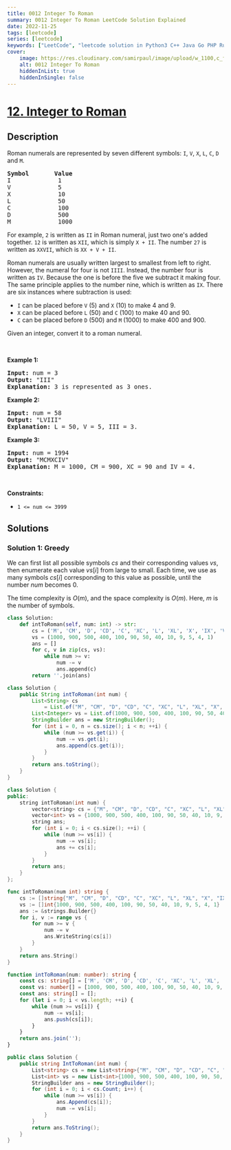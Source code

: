 ```yaml
---
title: 0012 Integer To Roman
summary: 0012 Integer To Roman LeetCode Solution Explained
date: 2022-11-25
tags: [leetcode]
series: [leetcode]
keywords: ["LeetCode", "leetcode solution in Python3 C++ Java Go PHP Ruby Swift TypeScript Rust C# JavaScript C", "0012 Integer To Roman LeetCode Solution Explained in all languages"]
cover:
    image: https://res.cloudinary.com/samirpaul/image/upload/w_1100,c_fit,co_rgb:FFFFFF,l_text:Arial_75_bold:0012 Integer To Roman - Solution Explained/problem-solving.webp
    alt: 0012 Integer To Roman
    hiddenInList: true
    hiddenInSingle: false
---
```



# [12. Integer to Roman](https://leetcode.com/problems/integer-to-roman)


## Description

<p>Roman numerals are represented by seven different symbols:&nbsp;<code>I</code>, <code>V</code>, <code>X</code>, <code>L</code>, <code>C</code>, <code>D</code> and <code>M</code>.</p>

<pre>
<strong>Symbol</strong>       <strong>Value</strong>
I             1
V             5
X             10
L             50
C             100
D             500
M             1000</pre>

<p>For example,&nbsp;<code>2</code> is written as <code>II</code>&nbsp;in Roman numeral, just two one&#39;s added together. <code>12</code> is written as&nbsp;<code>XII</code>, which is simply <code>X + II</code>. The number <code>27</code> is written as <code>XXVII</code>, which is <code>XX + V + II</code>.</p>

<p>Roman numerals are usually written largest to smallest from left to right. However, the numeral for four is not <code>IIII</code>. Instead, the number four is written as <code>IV</code>. Because the one is before the five we subtract it making four. The same principle applies to the number nine, which is written as <code>IX</code>. There are six instances where subtraction is used:</p>

<ul>
	<li><code>I</code> can be placed before <code>V</code> (5) and <code>X</code> (10) to make 4 and 9.&nbsp;</li>
	<li><code>X</code> can be placed before <code>L</code> (50) and <code>C</code> (100) to make 40 and 90.&nbsp;</li>
	<li><code>C</code> can be placed before <code>D</code> (500) and <code>M</code> (1000) to make 400 and 900.</li>
</ul>

<p>Given an integer, convert it to a roman numeral.</p>

<p>&nbsp;</p>
<p><strong class="example">Example 1:</strong></p>

<pre>
<strong>Input:</strong> num = 3
<strong>Output:</strong> &quot;III&quot;
<strong>Explanation:</strong> 3 is represented as 3 ones.
</pre>

<p><strong class="example">Example 2:</strong></p>

<pre>
<strong>Input:</strong> num = 58
<strong>Output:</strong> &quot;LVIII&quot;
<strong>Explanation:</strong> L = 50, V = 5, III = 3.
</pre>

<p><strong class="example">Example 3:</strong></p>

<pre>
<strong>Input:</strong> num = 1994
<strong>Output:</strong> &quot;MCMXCIV&quot;
<strong>Explanation:</strong> M = 1000, CM = 900, XC = 90 and IV = 4.
</pre>

<p>&nbsp;</p>
<p><strong>Constraints:</strong></p>

<ul>
	<li><code>1 &lt;= num &lt;= 3999</code></li>
</ul>

## Solutions

### Solution 1: Greedy

We can first list all possible symbols $cs$ and their corresponding values $vs$, then enumerate each value $vs[i]$ from large to small. Each time, we use as many symbols $cs[i]$ corresponding to this value as possible, until the number $num$ becomes $0$.

The time complexity is $O(m)$, and the space complexity is $O(m)$. Here, $m$ is the number of symbols.

<!-- tabs:start -->

```python
class Solution:
    def intToRoman(self, num: int) -> str:
        cs = ('M', 'CM', 'D', 'CD', 'C', 'XC', 'L', 'XL', 'X', 'IX', 'V', 'IV', 'I')
        vs = (1000, 900, 500, 400, 100, 90, 50, 40, 10, 9, 5, 4, 1)
        ans = []
        for c, v in zip(cs, vs):
            while num >= v:
                num -= v
                ans.append(c)
        return ''.join(ans)
```

```java
class Solution {
    public String intToRoman(int num) {
        List<String> cs
            = List.of("M", "CM", "D", "CD", "C", "XC", "L", "XL", "X", "IX", "V", "IV", "I");
        List<Integer> vs = List.of(1000, 900, 500, 400, 100, 90, 50, 40, 10, 9, 5, 4, 1);
        StringBuilder ans = new StringBuilder();
        for (int i = 0, n = cs.size(); i < n; ++i) {
            while (num >= vs.get(i)) {
                num -= vs.get(i);
                ans.append(cs.get(i));
            }
        }
        return ans.toString();
    }
}
```

```cpp
class Solution {
public:
    string intToRoman(int num) {
        vector<string> cs = {"M", "CM", "D", "CD", "C", "XC", "L", "XL", "X", "IX", "V", "IV", "I"};
        vector<int> vs = {1000, 900, 500, 400, 100, 90, 50, 40, 10, 9, 5, 4, 1};
        string ans;
        for (int i = 0; i < cs.size(); ++i) {
            while (num >= vs[i]) {
                num -= vs[i];
                ans += cs[i];
            }
        }
        return ans;
    }
};
```

```go
func intToRoman(num int) string {
	cs := []string{"M", "CM", "D", "CD", "C", "XC", "L", "XL", "X", "IX", "V", "IV", "I"}
	vs := []int{1000, 900, 500, 400, 100, 90, 50, 40, 10, 9, 5, 4, 1}
	ans := &strings.Builder{}
	for i, v := range vs {
		for num >= v {
			num -= v
			ans.WriteString(cs[i])
		}
	}
	return ans.String()
}
```

```ts
function intToRoman(num: number): string {
    const cs: string[] = ['M', 'CM', 'D', 'CD', 'C', 'XC', 'L', 'XL', 'X', 'IX', 'V', 'IV', 'I'];
    const vs: number[] = [1000, 900, 500, 400, 100, 90, 50, 40, 10, 9, 5, 4, 1];
    const ans: string[] = [];
    for (let i = 0; i < vs.length; ++i) {
        while (num >= vs[i]) {
            num -= vs[i];
            ans.push(cs[i]);
        }
    }
    return ans.join('');
}
```

```cs
public class Solution {
    public string IntToRoman(int num) {
        List<string> cs = new List<string>{"M", "CM", "D", "CD", "C", "XC", "L", "XL", "X", "IX", "V", "IV", "I"};
        List<int> vs = new List<int>{1000, 900, 500, 400, 100, 90, 50, 40, 10, 9, 5, 4, 1};
        StringBuilder ans = new StringBuilder();
        for (int i = 0; i < cs.Count; i++) {
            while (num >= vs[i]) {
                ans.Append(cs[i]);
                num -= vs[i];
            }
        }
        return ans.ToString();
    }
}
```

<!-- tabs:end -->

<!-- end -->
